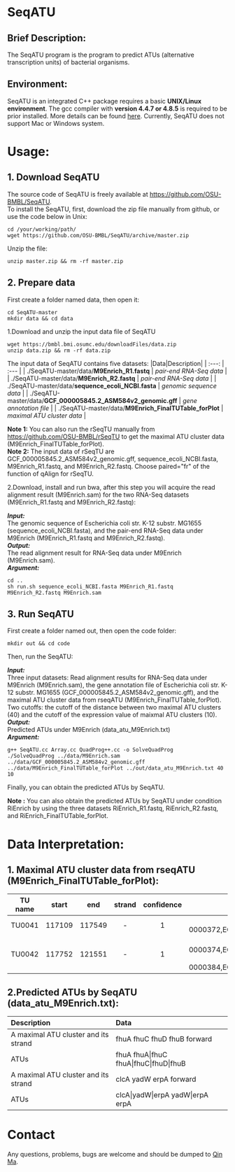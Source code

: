 ﻿# SeqATU #
## Brief Description: ##
The SeqATU program is the program to predict ATUs (alternative transcription units) of bacterial organisms.
## Environment: ##
SeqATU is an integrated C++ package requires a basic **UNIX/Linux environment**. The gcc compiler with **version 4.4.7 or 4.8.5** is required to be prior installed. More details can be found [here](https://gcc.gnu.org/wiki/InstallingGCC). Currently, SeqATU does not support Mac or Windows system.
# Usage: #
## 1. Download SeqATU ##
The source code of SeqATU is freely available at <https://github.com/OSU-BMBL/SeqATU>.  
To install the SeqATU, first, download the zip file manually from github, or use the code below in Unix:  

    cd /your/working/path/
	wget https://github.com/OSU-BMBL/SeqATU/archive/master.zip

Unzip the file:

	unzip master.zip && rm -rf master.zip

## 2. Prepare data ##
First create a folder named data, then open it:

	cd SeqATU-master
	mkdir data && cd data

1.Download and unzip the input data file of SeqATU

	wget https://bmbl.bmi.osumc.edu/downloadFiles/data.zip
	unzip data.zip && rm -rf data.zip

The input data of SeqATU contains five datasets:
|Data|Description|
| :---: | :--- |
| ./SeqATU-master/data/**M9Enrich_R1.fastq** | *pair-end RNA-Seq data* |
| ./SeqATU-master/data/**M9Enrich_R2.fastq** | *pair-end RNA-Seq data* |
| ./SeqATU-master/data/**sequence_ecoli_NCBI.fasta** | *genomic sequence data* |
| ./SeqATU-master/data/**GCF_000005845.2_ASM584v2_genomic.gff** | *gene annotation file* |
| ./SeqATU-master/data/**M9Enrich_FinalTUTable_forPlot** | *maximal ATU cluster data* |


**Note 1:** You can also run the rSeqTU manually from <https://github.com/OSU-BMBL/rSeqTU> to get the maximal ATU cluster data (M9Enrich_FinalTUTable_forPlot).  
**Note 2:** The input data of rSeqTU are GCF_000005845.2_ASM584v2_genomic.gff, sequence_ecoli_NCBI.fasta, M9Enrich_R1.fastq, and M9Enrich_R2.fastq. Choose paired="fr" of the function of qAlign for rSeqTU.  

2.Download, install and run bwa, after this step you will acquire the read alignment result (M9Enrich.sam) for the two RNA-Seq datasets (M9Enrich_R1.fastq and M9Enrich_R2.fastq): 
 
***Input:***  
The genomic sequence of Escherichia coli str. K-12 substr. MG1655 (sequence_ecoli_NCBI.fasta), and the pair-end RNA-Seq data under M9Enrich (M9Enrich_R1.fastq and M9Enrich_R2.fastq).  
***Output:***  
The read alignment result for RNA-Seq data under M9Enrich (M9Enrich.sam).  
***Argument:***  

	cd ..
	sh run.sh sequence_ecoli_NCBI.fasta M9Enrich_R1.fastq M9Enrich_R2.fastq M9Enrich.sam
	
## 3. Run SeqATU ##
First create a folder named out, then open the code folder:

	mkdir out && cd code

Then, run the SeqATU:

***Input:***  
Three input datasets: Read alignment results for RNA-Seq data under M9Enrich (M9Enrich.sam), the gene annotation file of Escherichia coli str. K-12 substr. MG1655 (GCF_000005845.2_ASM584v2_genomic.gff), and the maximal ATU cluster data from rseqATU (M9Enrich_FinalTUTable_forPlot).  
Two cutoffs: the cutoff of the distance between two maximal ATU clusters (40) and the cutoff of the expression value of maixmal ATU clusters (10).  
***Output:***  
Predicted ATUs under M9Enrich (data_atu_M9Enrich.txt)  
***Argument:***  

	g++ SeqATU.cc Array.cc QuadProg++.cc -o SolveQuadProg
	./SolveQuadProg ../data/M9Enrich.sam ../data/GCF_000005845.2_ASM584v2_genomic.gff ../data/M9Enrich_FinalTUTable_forPlot ../out/data_atu_M9Enrich.txt 40 10
	
Finally, you can obtain the predicted ATUs by SeqATU.

**Note :** You can also obtain the predicted ATUs by SeqATU under condition RiEnrich by using the three datasets RiEnrich_R1.fastq, RiEnrich_R2.fastq, and RiEnrich_FinalTUTable_forPlot.
# Data Interpretation: #
## 1. Maximal ATU cluster data from rseqATU (M9Enrich_FinalTUTable_forPlot): ##

| TU name | start | end | strand | confidence | gene names |
| :---: | :---: | :---: | :---: | :---: | :---: |
| TU0041 | 117109 | 117549 | - | 1 | ASAP:ABE-0000372,ECOCYC:EG12107,EcoGene:EG12107,GeneID:945817 |
| TU0042 | 117752 | 121551 | - | 1 |ASAP:ABE-0000374,ECOCYC:EG11546,EcoGene:EG11546,GeneID:948869<br>ASAP:ABE-0000384,ECOCYC:EG10084,EcoGene:EG10084,GeneID:946018 |
## 2.Predicted ATUs by SeqATU (data_atu_M9Enrich.txt): ##
| Description | Data |
| :--- | :--- |
| A maximal ATU cluster and its strand | fhuA fhuC fhuD fhuB forward |
| ATUs | fhuA fhuA&#124;fhuC fhuA&#124;fhuC&#124;fhuD&#124;fhuB	|
| A maximal ATU cluster and its strand | clcA yadW erpA forward |
| ATUs | clcA&#124;yadW&#124;erpA yadW&#124;erpA erpA |
# Contact #
Any questions, problems, bugs are welcome and should be dumped to [Qin Ma](Qin.Ma@osumc.edu).
